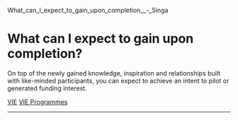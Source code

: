 What_can_I_expect_to_gain_upon_completion__-_Singa



What can I expect to gain upon completion?
==========================================

On top of the newly gained knowledge, inspiration and relationships built with like-minded participants, you can expect to achieve an intent to pilot or generated funding interest.

[VIE](https://www.sutd.edu.sg/tag/vie/) [VIE Programmes](https://www.sutd.edu.sg/tag/vie-programmes/)

---

